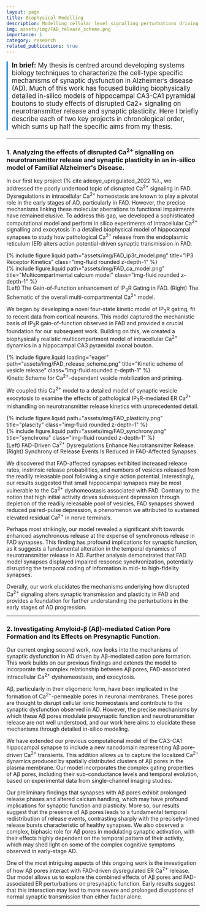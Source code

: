 ```yaml
---
layout: page
title: Biophysical Modelling
description: Modelling cellular level signalling perturbations driving synaptic dysfunction in Alzheimer's Disease
img: assets/img/FAD_release_scheme.png
importance: 1
category: research
related_publications: true
---
```


<div style="border-left: 4px solid #3498db; padding-left: 10px; margin-bottom: 20px; font-size: 1.2em;">

**In brief:** My thesis is centred around developing systems biology techniques to characterize the cell-type specific mechanisms of synaptic dysfunction in Alzheimer’s disease (AD). Much of this work has focused building biophysically detailed in-silico models of hippocampal CA3-CA1 pyramidal boutons to study effects of disrupted Ca2+ signaling on neurotransmitter release and synaptic plasticity. Here I briefly describe each of two key projects in chronological order, which sums up half the specific aims from my thesis.

</div>

***

### **1. Analyzing the effects of disrupted Ca<sup>2+</sup> signalling on neurotransmitter release and synaptic plasticity in an in-silico model of Familial Alzheimer's Disease.** 

In our first key project {% cite adeoye_upregulated_2022 %}., we addressed the poorly undertood topic of disrupted Ca<sup>2+</sup> signaling in FAD. Dysregulations in intracellular Ca<sup>2+</sup> homeostasis are known to play a pivotal role in the early stages of AD, particularly in FAD. However, the precise mechanisms linking these molecular aberrations to functional impairments have remained elusive. To address this gap, we developed a sophisticated computational model and perform in silico experiments of intracellular Ca<sup>2+</sup> signalling and exocytosis in a detailed biophysical model of hippocampal synapses to study how pathological Ca<sup>2+</sup> release from the endoplasmic reticulum (ER) alters action potential-driven synaptic transmission in FAD.

<div class="row justify-content-sm-center">
    <div class="col-sm-6 mt-3 mt-md-0">
        {% include figure.liquid path="assets/img/FAD_ip3r_model.png" title="IP3 Receptor Kinetics" class="img-fluid rounded z-depth-1" %}
    </div>
    <div class="col-sm-6 mt-3 mt-md-0">
        {% include figure.liquid path="assets/img/FAD_ca_model.png" title="Multicompartmental calcium model" class="img-fluid rounded z-depth-1" %}
    </div>
</div>
<div class="caption">
    (Left) The Gain-of-Function enhancement of IP<sub>3</sub>R Gating in FAD. (Right) The Schematic of the overall multi-compartmental Ca<sup>2+</sup> model.
</div>

We began by developing a novel four-state kinetic model of IP<sub>3</sub>R gating, fit to recent data from cortical neurons. This model captured the mechanistic basis of IP<sub>3</sub>R gain-of-function observed in FAD and provided a crucial foundation for our subsequent work. Building on this, we created a biophysically realistic multicompartment model of intracellular Ca<sup>2+</sup> dynamics in a hippocampal CA3 pyramidal axonal bouton. 

<div class="row">
    <div class="col-sm mt-3 mt-md-0">
        {% include figure.liquid loading="eager" path="assets/img/FAD_release_scheme.png" title="Kinetic scheme of vesicle release" class="img-fluid rounded z-depth-1" %}
    </div>
</div>
<div class="caption">
    Kinetic Scheme for Ca<sup>2+</sup>-dependent vesicle mobilization and priming.
</div>

We coupled this Ca<sup>2+</sup> model to a detailed model of synaptic vesicle exocytosis to examine the effects of pathological IP<sub>3</sub>R-mediated ER Ca<sup>2+</sup> mishandling on neurotransmitter release kinetics with unprecedented detail.

<div class="row justify-content-sm-center">
    <div class="col-sm-6 mt-3 mt-md-0">
        {% include figure.liquid path="assets/img/FAD_plasticity.png" title="plascity" class="img-fluid rounded z-depth-1" %}
    </div>
    <div class="col-sm-6 mt-3 mt-md-0">
        {% include figure.liquid path="assets/img/FAD_synchrony.png" title="synchronu" class="img-fluid rounded z-depth-1" %}
    </div>
</div>
<div class="caption">
    (Left) FAD-Driven Ca<sup>2+</sup> Dysregulations Enhance Neurotransmitter Release. (Right) Synchrony of Release Events Is Reduced in FAD-Affected Synapses.
</div>

We discovered that FAD-affected synapses exhibited increased release rates, instrinsic release probabilities, and numbers of vesicles released from the readily releasable pool following a single action potential. Interestingly, our results suggested that small hippocampal synapses may be most vulnerable to the Ca<sup>2+</sup> dyshomeostasis associated with FAD. Contrary to the notion that high initial activity drives subsequent depression through depletion of the readily releasable pool of vesicles, FAD synapses showed reduced paired-pulse depression, a phenomenon we attributed to sustained elevated residual Ca<sup>2+</sup> in nerve terminals.

Perhaps most strikingly, our model revealed a significant shift towards enhanced asynchronous release at the expense of synchronous release in FAD synapses. This finding has profound implications for synaptic function, as it suggests a fundamental alteration in the temporal dynamics of neurotransmitter release in AD. Further analysis demonstrated that FAD model synapses displayed impaired response synchronization, potentially disrupting the temporal coding of information in mid- to high-fidelity synapses.

Overally, our work elucidates the mechanisms underlying how disrupted Ca<sup>2+</sup> signaling alters synaptic transmission and plasticity in FAD and provides a foundation for  further understanding the perturbations in the early stages of AD progression.

***

### **2. Investigating Amyloid-β (Aβ)-mediated Cation Pore Formation and Its Effects on Presynaptic Function.**

Our current onging second work, now looks into the mechanisms of synaptic dysfunction in AD driven by Aβ-mediated cation pore formation. This work builds on our previous findings and extends the model to incorporate the complex relationship between Aβ pores, FAD-associated intracellular Ca<sup>2+</sup> dyshomeostasis, and exocytosis.

Aβ, particularly in their oligomeric form, have been implicated in the formation of Ca<sup>2+</sup>-permeable pores in neuronal membranes. These pores are thought to disrupt cellular ionic homeostasis and contribute to the synaptic dysfunction observed in AD. However, the precise mechanisms by which these Aβ pores modulate presynaptic function and neurotransmitter release are not well understood, and our work here aims to elucidate these mechanisms through detailed in-silico modeling.

We have extended our previous computational model of the CA3-CA1 hippocampal synapse to include a new nanodomain representing Aβ pore-driven Ca<sup>2+</sup> transients. This addition allows us to capture the localized Ca<sup>2+</sup> dynamics produced by spatially distributed clusters of Aβ pores in the plasma membrane. Our model incorporates the complex gating properties of Aβ pores, including their sub-conductance levels and temporal evolution, based on experimental data from single-channel imaging studies.

Our preliminary findings that synapses with Aβ pores exhibit prolonged release phases and altered calcium handling, which may have profound implications for synaptic function and plasticity. More so, our results suggest that the presence of Aβ pores leads to a fundamental temporal redistribution of release events, contrasting sharply with the precisely-timed release bursts characteristic of healthy synapses. We also observed a complex, biphasic role for Aβ pores in modulating synaptic activation, with their effects highly dependent on the temporal pattern of their activity, which may shed light on some of the complex cognitive symptoms observed in early-stage AD.

One of the most intriguing aspects of this ongoing work is the investigation of how Aβ pores interact with FAD-driven dysregulated ER Ca<sup>2+</sup> release. Our model allows us to explore the combined effects of Aβ pores and FAD-associated ER perturbations on presynaptic function. Early results suggest that this interaction may lead to more severe and prolonged disruptions of normal synaptic transmission than either factor alone.
***
